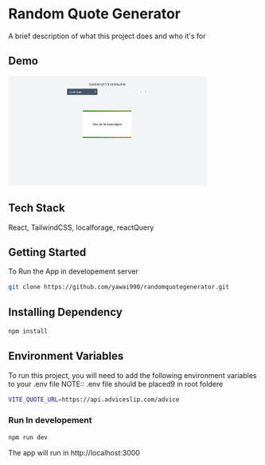 # Random Quote Generator

A brief description of what this project does and who it's for

## Demo

<img src='./public/Animation.gif' width=400 height=220 alt='demo' />

## Tech Stack

React, TailwindCSS, localforage, reactQuery

## Getting Started

To Run the App in developement server

```bash
git clone https://github.com/yawai990/randomquotegenerator.git
```

## Installing Dependency

```bash
npm install
```

## Environment Variables

To run this project, you will need to add the following environment variables to your .env file
NOTE:: .env file should be placed9 in root foldere

```bash
VITE_QUOTE_URL=https://api.adviceslip.com/advice
```

### Run In developement

```bash
npm run dev
```

The app will run in http://localhost:3000
